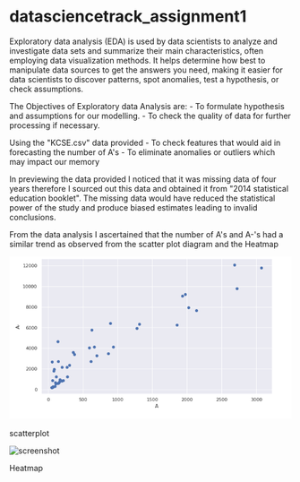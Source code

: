 

# datasciencetrack_assignment1
Exploratory data analysis (EDA) is used by data scientists to analyze and investigate data sets and summarize their main characteristics, often employing data visualization methods. It helps determine how best to manipulate data sources to get the answers you need, making it easier for data scientists to discover patterns, spot anomalies, test a hypothesis, or check assumptions.

The Objectives of Exploratory data Analysis are:
     - To formulate hypothesis and assumptions for our modelling.
     - To check the quality of data for further processing if necessary.
     
Using the "KCSE.csv" data provided 
     - To check features that would aid in forecasting the number of A's
     - To eliminate anomalies or outliers which may impact our memory
     
In previewing the data provided I noticed that it was missing data of four years therefore I sourced out this data and obtained it from "2014 statistical education booklet". The missing data would have reduced the statistical power of the study and produce biased estimates leading to invalid conclusions.

From the data analysis I ascertained that the number of A's and A-'s had a similar trend as observed from the scatter plot diagram and the Heatmap

![screenshot](pic.png)

scatterplot

![screenshot](file:///home/tom/Pictures/Screenshot%20from%202022-02-21%2023-56-11.png)

Heatmap



